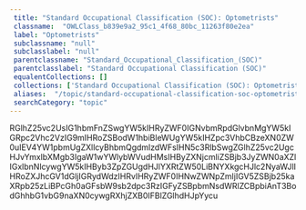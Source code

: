 ```yaml
--- 
 title: "Standard Occupational Classification (SOC): Optometrists" 
 classname:  "OWLClass_b839e9a2_95c1_4f68_80bc_11263f80e2ea" 
 label: "Optometrists" 
 subclassname: "null" 
 subclasslabel: "null" 
 parentclassname: "Standard_Occupational_Classification_(SOC)" 
 parentclasslabel: "Standard Occupational Classification (SOC)" 
 equalentCollections: [] 
 collections: ['Standard Occupational Classification (SOC): Optometrists']
 aliases:  "/topic/standard-occupational-classification-soc-optometrists"  
 searchCategory: "topic" 
---
```

RGlhZ25vc2UsIG1hbmFnZSwgYW5kIHRyZWF0IGNvbmRpdGlvbnMgYW5kIGRpc2Vhc2VzIG9mIHRoZSBodW1hbiBleWUgYW5kIHZpc3VhbCBzeXN0ZW0uIEV4YW1pbmUgZXllcyBhbmQgdmlzdWFsIHN5c3RlbSwgZGlhZ25vc2UgcHJvYmxlbXMgb3IgaW1wYWlybWVudHMsIHByZXNjcmliZSBjb3JyZWN0aXZlIGxlbnNlcywgYW5kIHByb3ZpZGUgdHJlYXRtZW50LiBNYXkgcHJlc2NyaWJlIHRoZXJhcGV1dGljIGRydWdzIHRvIHRyZWF0IHNwZWNpZmljIGV5ZSBjb25kaXRpb25zLiBPcGh0aGFsbW9sb2dpc3RzIGFyZSBpbmNsdWRlZCBpbiAnT3BodGhhbG1vbG9naXN0cywgRXhjZXB0IFBlZGlhdHJpYycu